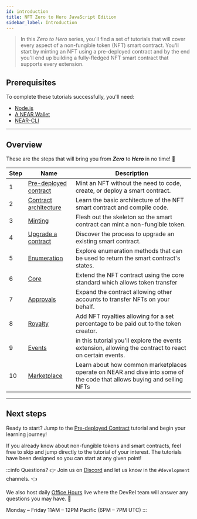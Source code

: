 ```yaml
---
id: introduction
title: NFT Zero to Hero JavaScript Edition
sidebar_label: Introduction
---
```


> In this _Zero to Hero_ series, you'll find a set of tutorials that will cover every aspect of a non-fungible token (NFT) smart contract.
> You'll start by minting an NFT using a pre-deployed contract and by the end you'll end up building a fully-fledged NFT smart contract that supports every extension.



## Prerequisites

To complete these tutorials successfully, you'll need:

- [Node.js](/build/smart-contracts/quickstart#prerequisites#nodejs)
- [A NEAR Wallet](https://testnet.mynearwallet.com/create)
- [NEAR-CLI](/tools/near-cli#setup)

---

## Overview

These are the steps that will bring you from **_Zero_** to **_Hero_** in no time! 💪

| Step | Name                                                             | Description                                                                                                            |
|------|------------------------------------------------------------------|------------------------------------------------------------------------------------------------------------------------|
| 1    | [Pre-deployed contract](/tutorials/nfts/js/predeployed-contract) | Mint an NFT without the need to code, create, or deploy a smart contract.                                              |
| 2    | [Contract architecture](/tutorials/nfts/js/skeleton)             | Learn the basic architecture of the NFT smart contract and compile code.                                               |
| 3    | [Minting](/tutorials/nfts/js/minting)                            | Flesh out the skeleton so the smart contract can mint a non-fungible token.                                            |
| 4    | [Upgrade a contract](/tutorials/nfts/js/upgrade-contract)        | Discover the process to upgrade an existing smart contract.                                                            |
| 5    | [Enumeration](/tutorials/nfts/js/enumeration)                    | Explore enumeration methods that can be used to return the smart contract's states.                                    |
| 6    | [Core](/tutorials/nfts/js/core)                                  | Extend the NFT contract using the core standard which allows token transfer                                            |
| 7    | [Approvals](/tutorials/nfts/js/approvals)                        | Expand the contract allowing other accounts to transfer NFTs on your behalf.                                           |
| 8    | [Royalty](/tutorials/nfts/js/royalty)                            | Add NFT royalties allowing for a set percentage to be paid out to the token creator.                                   |
| 9    | [Events](/tutorials/nfts/js/events)                              | in this tutorial you'll explore the events extension, allowing the contract to react on certain events.                |
| 10   | [Marketplace](/tutorials/nfts/js/marketplace)                    | Learn about how common marketplaces operate on NEAR and dive into some of the code that allows buying and selling NFTs |

---

## Next steps

Ready to start? Jump to the [Pre-deployed Contract](/tutorials/nfts/js/predeployed-contract) tutorial and begin your learning journey!

If you already know about non-fungible tokens and smart contracts, feel free to skip and jump directly to the tutorial of your interest. The tutorials have been designed so you can start at any given point!

:::info Questions?
👉 Join us on [Discord](https://near.chat/) and let us know in the `#development` channels. 👈

We also host daily [Office Hours](https://pages.near.org/developers/get-help/office-hours/) live where the DevRel team will answer any questions you may have. 🤔

Monday – Friday 11AM – 12PM Pacific (6PM – 7PM UTC)
:::
